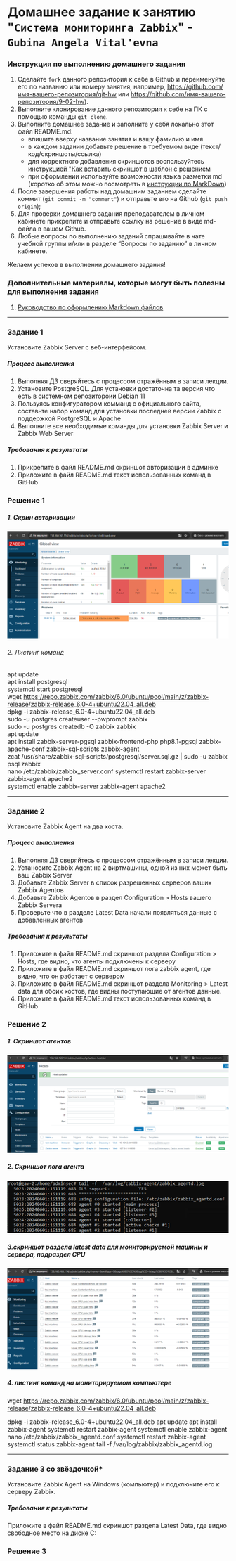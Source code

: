 # Домашнее задание к занятию "`Система мониторинга Zabbix`" - `Gubina Angela Vital'evna`


### Инструкция по выполнению домашнего задания

   1. Сделайте `fork` данного репозитория к себе в Github и переименуйте его по названию или номеру занятия, например, https://github.com/имя-вашего-репозитория/git-hw или  https://github.com/имя-вашего-репозитория/9-02-hw).
   2. Выполните клонирование данного репозитория к себе на ПК с помощью команды `git clone`.
   3. Выполните домашнее задание и заполните у себя локально этот файл README.md:
      - впишите вверху название занятия и вашу фамилию и имя
      - в каждом задании добавьте решение в требуемом виде (текст/код/скриншоты/ссылка)
      - для корректного добавления скриншотов воспользуйтесь [инструкцией "Как вставить скриншот в шаблон с решением](https://github.com/netology-code/sys-pattern-homework/blob/main/screen-instruction.md)
      - при оформлении используйте возможности языка разметки md (коротко об этом можно посмотреть в [инструкции  по MarkDown](https://github.com/netology-code/sys-pattern-homework/blob/main/md-instruction.md))
   4. После завершения работы над домашним заданием сделайте коммит (`git commit -m "comment"`) и отправьте его на Github (`git push origin`);
   5. Для проверки домашнего задания преподавателем в личном кабинете прикрепите и отправьте ссылку на решение в виде md-файла в вашем Github.
   6. Любые вопросы по выполнению заданий спрашивайте в чате учебной группы и/или в разделе “Вопросы по заданию” в личном кабинете.
   
Желаем успехов в выполнении домашнего задания!
   
### Дополнительные материалы, которые могут быть полезны для выполнения задания

1. [Руководство по оформлению Markdown файлов](https://gist.github.com/Jekins/2bf2d0638163f1294637#Code)

---

### Задание 1

Установите Zabbix Server с веб-интерфейсом.

##### Процесс выполнения
 1. Выполняя ДЗ сверяйтесь с процессом отражённым в записи лекции.
 2. Установите PostgreSQL. Для установки достаточна та версия что есть в системном репозитороии Debian 11
 3. Пользуясь конфигуратором комманд с официального сайта, составьте набор команд для установки последней версии Zabbix с поддержкой PostgreSQL и Apache
 4. Выполните все необходимые команды для установки Zabbix Server и Zabbix Web Server

##### Требования к результаты
 1. Прикрепите в файл README.md скриншот авторизации в админке
 2. Приложите в файл README.md текст использованных команд в GitHub

### Решение 1
 ##### 1. Скрин авторизации
 ![alt text](https://github.com/GubinaAV/9-02-hw/blob/main/img/zabbix01.png)

 ###### 2. Листинг команд 
  
  apt update  
  apt install postgresql  
  systemctl start postgresql  
  wget https://repo.zabbix.com/zabbix/6.0/ubuntu/pool/main/z/zabbix-release/zabbix-release_6.0-4+ubuntu22.04_all.deb  
  dpkg -i zabbix-release_6.0-4+ubuntu22.04_all.deb  
  sudo -u postgres createuser --pwprompt zabbix  
  sudo -u postgres createdb -O zabbix zabbix  
  apt update  
  apt install zabbix-server-pgsql zabbix-frontend-php php8.1-pgsql zabbix-apache-conf zabbix-sql-scripts zabbix-agent  
  zcat /usr/share/zabbix-sql-scripts/postgresql/server.sql.gz | sudo -u zabbix psql zabbix  
  nano  /etc/zabbix/zabbix_server.conf 
  systemctl restart zabbix-server zabbix-agent apache2  
  systemctl enable zabbix-server zabbix-agent apache2  

---

### Задание 2

Установите Zabbix Agent на два хоста.

##### Процесс выполнения
 1. Выполняя ДЗ сверяйтесь с процессом отражённым в записи лекции.
 2. Установите Zabbix Agent на 2 виртмашины, одной из них может быть ваш Zabbix Server
 3. Добавьте Zabbix Server в список разрешенных серверов ваших Zabbix Agentов
 4. Добавьте Zabbix Agentов в раздел Configuration > Hosts вашего Zabbix Servera
 5. Проверьте что в разделе Latest Data начали появляться данные с добавленных агентов

##### Требования к результаты
 1. Приложите в файл README.md скриншот раздела Configuration > Hosts, где видно, что агенты подключены к серверу
 2. Приложите в файл README.md скриншот лога zabbix agent, где видно, что он работает с сервером
 3. Приложите в файл README.md скриншот раздела Monitoring > Latest data для обоих хостов, где видны поступающие от агентов данные.
 4. Приложите в файл README.md текст использованных команд в GitHub
 
 ### Решение 2
 ##### 1. Скриншот агентов
 ![alt text](https://github.com/GubinaAV/9-02-hw/blob/main/img/zabbix02.png)
 ##### 2. Скриншот лога агента
 ![alt text](https://github.com/GubinaAV/9-02-hw/blob/main/img/zabbix03.png)
 ##### 3.скриншот раздела latest data для мониторируемой машины и сервера, подраздел CPU
 ![alt text](https://github.com/GubinaAV/9-02-hw/blob/main/img/zabbix04.png)
 ##### 4. листинг команд на мониторируемом компьютере
 wget https://repo.zabbix.com/zabbix/6.0/ubuntu/pool/main/z/zabbix-release/zabbix-release_6.0-4+ubuntu22.04_all.deb
 
 dpkg -i zabbix-release_6.0-4+ubuntu22.04_all.deb
 apt update
 apt install zabbix-agent
 systemctl restart zabbix-agent
 systemctl enable zabbix-agent
 nano /etc/zabbix/zabbix_agentd.conf
 systemctl restart zabbix-agent
 systemctl status zabbix-agent
 tail -f /var/log/zabbix/zabbix_agentd.log

---
### Задание 3 со звёздочкой*
Установите Zabbix Agent на Windows (компьютер) и подключите его к серверу Zabbix.

##### Требования к результаты
Приложите в файл README.md скриншот раздела Latest Data, где видно свободное место на диске C:
### Решение 3
